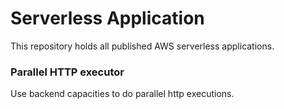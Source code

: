 # Serverless Application

This repository holds all published AWS serverless applications.

### Parallel HTTP executor

Use backend capacities to do parallel http executions.
